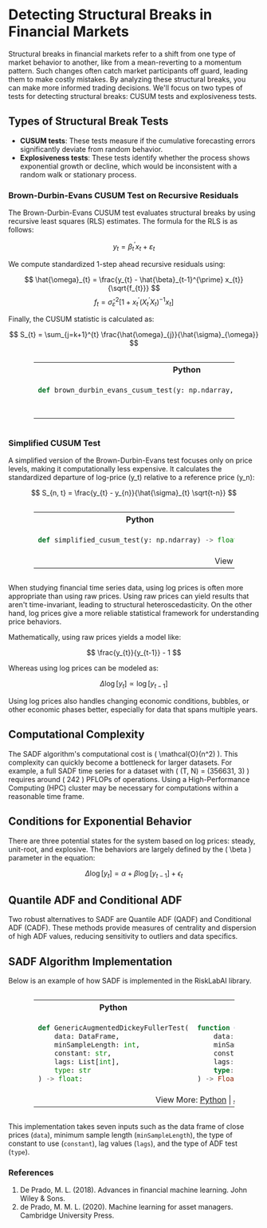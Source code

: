 # Detecting Structural Breaks in Financial Markets

Structural breaks in financial markets refer to a shift from one type of market behavior to another, like from a mean-reverting to a momentum pattern. Such changes often catch market participants off guard, leading them to make costly mistakes. By analyzing these structural breaks, you can make more informed trading decisions. We'll focus on two types of tests for detecting structural breaks: CUSUM tests and explosiveness tests. 

## Types of Structural Break Tests

- **CUSUM tests**: These tests measure if the cumulative forecasting errors significantly deviate from random behavior.
- **Explosiveness tests**: These tests identify whether the process shows exponential growth or decline, which would be inconsistent with a random walk or stationary process.

### Brown-Durbin-Evans CUSUM Test on Recursive Residuals

The Brown-Durbin-Evans CUSUM test evaluates structural breaks by using recursive least squares (RLS) estimates. The formula for the RLS is as follows:

$$
y_{t} = \beta_{t}^{\prime} x_{t} + \varepsilon_{t}
$$

We compute standardized 1-step ahead recursive residuals using:

$$
\hat{\omega}_{t} = \frac{y_{t} - \hat{\beta}_{t-1}^{\prime} x_{t}}{\sqrt{f_{t}}}
$$
$$
f_{t} = \hat{\sigma}_{\varepsilon}^{2}\left[1+x_{t}^{\prime}\left(X_{t}^{\prime} X_{t}\right)^{-1} x_{t}\right]
$$

Finally, the CUSUM statistic is calculated as:

$$
S_{t} = \sum_{j=k+1}^{t} \frac{\hat{\omega}_{j}}{\hat{\sigma}_{\omega}}
$$

<div style="display: flex; justify-content: center;"><table style="width:80%"><tr><th style="width:50%; text-align: center">Python</th><th style="width:50%; text-align: center">Julia</th></tr><tr><td style="border: 1px solid transparent">

```python
def brown_durbin_evans_cusum_test(y: np.ndarray, x: np.ndarray) -> float:
```
</td><td style="border: 1px solid transparent">

```julia
function brown_durbin_evans_cusum_test(y::Array{Float64}, x::Array{Float64})::Float64
```
</td></tr><tr><td colspan="2" style="text-align: center">View More: <a href="https://www.github.com/risklabai/RiskLabAI.py">Python</a> | <a href="https://www.github.com/risklabai/RiskLabAI.jl">Julia</a></td></tr></table></div>

### Simplified CUSUM Test 

A simplified version of the Brown-Durbin-Evans test focuses only on price levels, making it computationally less expensive. It calculates the standardized departure of log-price \(y_t\) relative to a reference price \(y_n\):

$$
S_{n, t} = \frac{y_{t} - y_{n}}{\hat{\sigma}_{t} \sqrt{t-n}}
$$

<div style="display: flex; justify-content: center;"><table style="width:80%"><tr><th style="width:50%; text-align: center">Python</th><th style="width:50%; text-align: center">Julia</th></tr><tr><td style="border: 1px solid transparent">

```python
def simplified_cusum_test(y: np.ndarray) -> float:
```
</td><td style="border: 1px solid transparent">

```julia
function simplified_cusum_test(y::Array{Float64})::Float64
```
</td></tr><tr><td colspan="2" style="text-align: center">View More: <a href="https://www.github.com/risklabai/RiskLabAI.py">Python</a> | <a href="https://www.github.com/risklabai/RiskLabAI.jl">Julia</a></td></tr></table></div>

When studying financial time series data, using log prices is often more appropriate than using raw prices. Using raw prices can yield results that aren't time-invariant, leading to structural heteroscedasticity. On the other hand, log prices give a more reliable statistical framework for understanding price behaviors.

Mathematically, using raw prices yields a model like:

$$ \frac{y_{t}}{y_{t-1}} - 1 $$

Whereas using log prices can be modeled as:

$$ \Delta \log [y_{t}] \propto \log [y_{t-1}] $$

Using log prices also handles changing economic conditions, bubbles, or other economic phases better, especially for data that spans multiple years.

## Computational Complexity

The SADF algorithm's computational cost is \( \mathcal{O}(n^2) \). This complexity can quickly become a bottleneck for larger datasets. For example, a full SADF time series for a dataset with \( (T, N) = (356631, 3) \) requires around \( 242 \) PFLOPs of operations. Using a High-Performance Computing (HPC) cluster may be necessary for computations within a reasonable time frame.

## Conditions for Exponential Behavior

There are three potential states for the system based on log prices: steady, unit-root, and explosive. The behaviors are largely defined by the \( \beta \) parameter in the equation:

$$ \Delta \log [y_{t}] = \alpha + \beta \log [y_{t-1}] + \epsilon_{t} $$

## Quantile ADF and Conditional ADF

Two robust alternatives to SADF are Quantile ADF (QADF) and Conditional ADF (CADF). These methods provide measures of centrality and dispersion of high ADF values, reducing sensitivity to outliers and data specifics.

## SADF Algorithm Implementation

Below is an example of how SADF is implemented in the RiskLabAI library.

<div style="display: flex; justify-content: center;"><table style="width:80%"><tr><th style="width:50%; text-align: center">Python</th><th style="width:50%; text-align: center">Julia</th></tr><tr><td style="border: 1px solid transparent">

```python
def GenericAugmentedDickeyFullerTest(
    data: DataFrame,
    minSampleLength: int,
    constant: str,
    lags: List[int],
    type: str
) -> float:
```
</td><td style="border: 1px solid transparent">

```julia
function GenericAugmentedDickeyFullerTest(
    data::DataFrame,
    minSampleLength::Int,
    constant::String,
    lags::Array{Int},
    type::String
) -> Float64
```
</td></tr><tr><td colspan="2" style="text-align: center">View More: <a href="https://www.github.com/risklabai/RiskLabAI.py">Python</a> | <a href="https://www.github.com/risklabai/RiskLabAI.jl">Julia</a></td></tr></table></div>

This implementation takes seven inputs such as the data frame of close prices (`data`), minimum sample length (`minSampleLength`), the type of constant to use (`constant`), lag values (`lags`), and the type of ADF test (`type`).



### References

1. De Prado, M. L. (2018). Advances in financial machine learning. John Wiley & Sons.
2. de Prado, M. M. L. (2020). Machine learning for asset managers. Cambridge University Press.